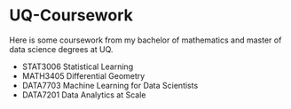 # UQ-Coursework

Here is some coursework from my bachelor of mathematics and master of data science degrees at UQ.

- STAT3006 Statistical Learning
- MATH3405 Differential Geometry
- DATA7703 Machine Learning for Data Scientists
- DATA7201 Data Analytics at Scale
